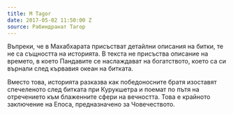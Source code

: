 ```yaml
---
title: M Tagor
date: 2017-05-02 11:50:00 Z
source: Рабиндранат Тагор
---
```


Въпреки, че в Махабхарата присъстват детайлни описания на битки, те не са същността на историята. В текста не присъства описание на времето, в което Пандавите се наслаждават на богатството, което са си върнали след кървавия океан на битката. 

Вместо това, историята разказва как победоносните братя изоставят спечеленото след битката при Курукшетра и поемат по пътя на отречението към блаженните сфери на вечността. Това е крайното заключение на Епоса, предназначено за Човечеството.